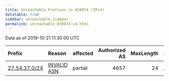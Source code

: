 ```yaml
---
title: Unreachable Prefixes in AS9874 (IPv4)
datatable: true
sidebar: unreachable_sidebar
permalink: unreachable_AS9874-v4.html
---
```


Data as of 2019-10-21 11:30:00 UTC


<div class="datatable-begin"></div>

| Prefix                                               | Reason                                                                                              | affected   |   Authorized AS |   MaxLength | Anchor                                       |   unreachable /24s |
|:-----------------------------------------------------|:----------------------------------------------------------------------------------------------------|:-----------|----------------:|------------:|:---------------------------------------------|-------------------:|
| [27.54.37.0/24](https://stat.ripe.net/27.54.37.0/24) | [INVALID ASN](https://rpki-validator.ripe.net/announcement-preview?asn=AS9874&prefix=27.54.37.0/24) | partial    |            4657 |          24 | [APNIC](unreachable_APNIC_RPKI_Root-v4.html) |                  1 |

<div class="datatable-end"></div>